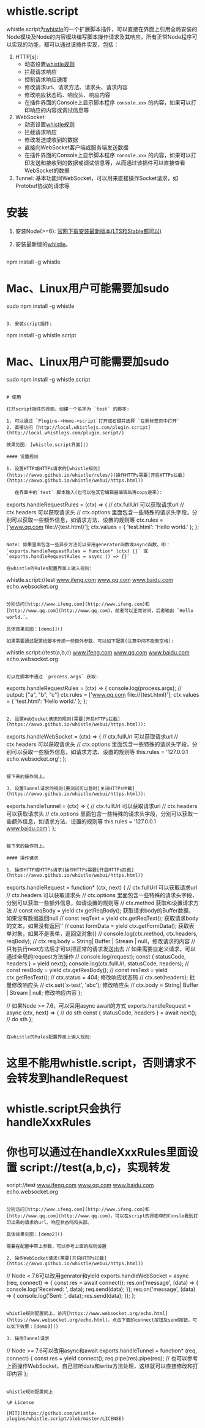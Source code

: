 # whistle.script
whistle.script为[whistle](https://github.com/avwo/whistle)的一个扩展脚本插件，可以直接在界面上引用全局安装的Node模块及Node的内容模块编写脚本操作请求及其响应，所有正常Node程序可以实现的功能，都可以通过该插件实现，包括：

1. HTTP[s]:
   - 动态设置[whistle规则](https://avwo.github.io/whistle/rules/)
   - 拦截请求响应
   - 控制请求响应速度
   - 修改请求url、请求方法、请求头、请求内容
   - 修改响应状态码、响应头、响应内容
   - 在插件界面的Console上显示脚本程序 `console.xxx` 的内容，如果可以打印响应的内容或调试信息等
2. WebSocket:
   - 动态设置[whistle规则](https://avwo.github.io/whistle/rules/)
   - 拦截请求响应
   - 修改发送或收到的数据
   - 直接向WebSocket客户端或服务端发送数据
   - 在插件界面的Console上显示脚本程序 `console.xxx` 的内容，如果可以打印发送和接收到的数据或调试信息等，从而通过该插件可以直接查看WebSocket的数据
3. Tunnel: 基本功能同WebSocket，可以用来直接操作Socket请求，如Protobuf协议的请求等

# 安装

1. 安装Node(>=6): [官网下载安装最新版本(LTS和Stable都可以)](https://nodejs.org/)
2. 安装最新版的[whistle](https://github.com/avwo/whistle)。

   ```
 npm install -g whistle

 # Mac、Linux用户可能需要加sudo

 sudo npm install -g whistle
   ```

3. 安装script插件:

```
npm install -g whistle.script
# Mac、Linux用户可能需要加sudo
sudo npm install -g whistle.script
```

# 使用

打开script插件的界面，创建一个名字为 `test` 的脚本:

1. 可以通过 `Plugins->Home->script`打开或右键并选择 `在新标签页中打开` 
2. 直接访问 [http://local.whistlejs.com/plugin.script](http://local.whistlejs.com/plugin.script/)

效果见图: [whistle.script界面]()

#### 设置规则

1. 设置HTTP或HTTPs请求的[whistle规则](https://avwo.github.io/whistle/rules/)(操作HTTPs需要[开启HTTPs拦截](https://avwo.github.io/whistle/webui/https.html))

   在界面中的`test` 脚本输入(也可以在其它编辑器编辑后再copy进来):

   ```
   exports.handleRequestRules = (ctx) => {
   	// ctx.fullUrl 可以获取请求url
   	// ctx.headers 可以获取请求头
   	// ctx.options 里面包含一些特殊的请求头字段，分别可以获取一些额外信息，如请求方法、设置的规则等
   	ctx.rules = ['www.qq.com file://{test.html}'];
     	ctx.values = { 'test.html': 'Hello world.' };
   };
   ```

   Note: 如果里面包含一些异步方法可以采用generator函数或async函数，即：`exports.handleRequestRules = function* (ctx) {}` 或 `exports.handleRequestRules = async () => {}`

   在whistle的Rules配置界面上输入规则:

   ```
   whistle.script://test www.ifeng.com www.qq.com www.baidu.com echo.websocket.org
   ```

   分别访问[http://www.ifeng.com](http://www.ifeng.com)和[http://www.qq.com](http://www.qq.com)，前者可以正常访问，后者输出 `Hello world.`。

   具体效果见图：[demo1]()

   如果需要通过配置给脚本传递一些额外参数，可以如下配置(注意中间不能有空格):

   ```
   whistle.script://test(a,b,c) www.ifeng.com www.qq.com www.baidu.com echo.websocket.org
   ```

   可以在脚本中通过 `process.args` 获取:

   ```
   exports.handleRequestRules = (ctx) => {
   	console.log(process.args); // output: ["a", "b", "c"]
   	ctx.rules = ['www.qq.com file://{test.html}'];
     	ctx.values = { 'test.html': 'Hello world.' };
   };
   ```

2. 设置WebSocket请求的规则(需要[开启HTTPs拦截](https://avwo.github.io/whistle/webui/https.html)):

   ```
   exports.handleWebSocket = (ctx) => {
   	// ctx.fullUrl 可以获取请求url
   	// ctx.headers 可以获取请求头
   	// ctx.options 里面包含一些特殊的请求头字段，分别可以获取一些额外信息，如请求方法、设置的规则等
   	this.rules = '127.0.0.1 echo.websocket.org';
   };
   ```

   接下来的操作同上。

3. 设置Tunnel请求的规则(要测试可以暂时[关闭HTTPs拦截](https://avwo.github.io/whistle/webui/https.html)):

   ```
   exports.handleTunnel = (ctx) => {
   	// ctx.fullUrl 可以获取请求url
   	// ctx.headers 可以获取请求头
   	// ctx.options 里面包含一些特殊的请求头字段，分别可以获取一些额外信息，如请求方法、设置的规则等
   	this.rules = '127.0.0.1 www.baidu.com';
   };
   ```

   接下来的操作同上。

#### 操作请求

1. 操作HTTP或HTTPs请求(操作HTTPs需要[开启HTTPs拦截](https://avwo.github.io/whistle/webui/https.html))

   ```

   exports.handleRequest = function* (ctx, next) {
       // ctx.fullUrl 可以获取请求url
   	// ctx.headers 可以获取请求头
   	// ctx.options 里面包含一些特殊的请求头字段，分别可以获取一些额外信息，如请设置的规则等
   	// ctx.method 获取和设置请求方法
   	// const reqBody = yield ctx.getReqBody(); 获取请求body的Buffer数据，如果没有数据返回null
   	// const reqText = yield ctx.getReqText();  获取请求body的文本，如果没有返回''
   	// const formData = yield ctx.getFormData(); 获取表单对象，如果不是表单，返回空对象{}
   	// console.log(ctx.method, ctx.headers, reqBody);
   	// ctx.req.body = String| Buffer | Stream | null，修改请求的内容
   	// 只有执行next方法后才可以把正常的请求发送出去
   	// 如果需要自定义请求，可以通过全局的request方法操作
   	// console.log(request);
   	const { statusCode, headers } = yield next(); 
   	console.log(ctx.fullUrl, statusCode, headers);
   	// const resBody = yield ctx.getResBody();
   	// const resText = yield ctx.getResText();
   	// ctx.status = 404; 修改响应状态码
   	// ctx.set(headers); 批量修改响应头
   	// ctx.set('x-test', 'abc'); 修改响应头
   	// ctx.body = String| Buffer | Stream | null; 修改响应内容
   };

   // 如果Node >= 7.6，可以采用async await的方式
   exports.handleRequest = async (ctx, next) => {
   	// do sth
   	const { statusCode, headers } = await next(); 
   	// do sth
   };
   ```

   在whistle的Rules配置界面上输入规则:

   ```
   # 这里不能用whistle.script，否则请求不会转发到handleRequest
   # whistle.script只会执行handleXxxRules
   # 你也可以通过在handleXxxRules里面设置 script://test(a,b,c)，实现转发
   script://test www.ifeng.com www.qq.com www.baidu.com echo.websocket.org
   ```

   分别访问[http://www.ifeng.com](http://www.ifeng.com)和[http://www.qq.com](http://www.qq.com)，可以在script的界面中的Consle看到打印出来的请求的url、响应状态吗和头部。

   具体效果见图：[demo2]()

   需要在配置中带上参数，可以参考上面的规则设置

2. 操作WebSocket请求(需要[开启HTTPs拦截](https://avwo.github.io/whistle/webui/https.html))

   ```
   // Node < 7.6可以改用genrator和yield
   exports.handleWebSocket = async (req, connect) => {
     const res = await connect();
     res.on('message', (data) => {
       console.log('Received: ', data);
       req.send(data);
     });
     req.on('message', (data) => {
       console.log('Sent: ', data);
       res.send(data);
     });
   };
   ```

   whistle规则配置同上，访问[https://www.websocket.org/echo.html](https://www.websocket.org/echo.html)，点击下面的connect按钮及send按钮，可以如下效果：[demo3]()

3. 操作Tunnel请求

   ```
   // Node >= 7.6可以改用async和await
   exports.handleTunnel = function* (req, connect) {
     const res = yield connect();
     req.pipe(res).pipe(req);
     // 也可以参考上面操作WebSocket，自己监听data和write方法处理，这样就可以直接修改和打印内容
   };
   ```

   whistle规则配置同上

\# License

[MIT](https://github.com/whistle-plugins/whistle.script/blob/master/LICENSE)






